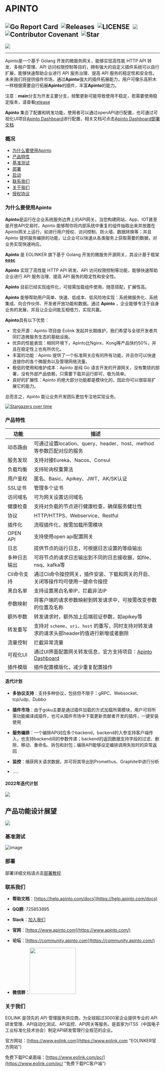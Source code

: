 # APINTO
![Go Report Card](https://goreportcard.com/badge/github.com/eolinker/apinto)&nbsp;
![Releases](https://img.shields.io/github/release/eolinker/apinto/all.svg?style=flat-square)&nbsp;
![LICENSE](https://img.shields.io/github/license/eolinker/Apinto.svg?style=flat-square)&nbsp;
![](https://shields.io/github/downloads/eolinker/apinto/total)&nbsp;
![Contributor Covenant](https://img.shields.io/badge/Contributor%20Covenant-2.1-4baaaa.svg)&nbsp;
![Star](https://img.shields.io/github/stars/eolinker/apinto)&nbsp;
---
![](http://data.eolinker.com/course/eaC48Js3400ffd03c21e36b3eea434dce22d7877a3194f6.png)

------------

Apinto是一个基于 Golang 开发的微服务网关，能够实现高性能 HTTP API 转发、多租户管理、API 访问权限控制等目的，拥有强大的自定义插件系统可以自行扩展，能够快速帮助企业进行 API 服务治理、提高 API 服务的稳定性和安全性。未来我们将提供插件市场，通过**Apinto**强大的插件拓展能力，用户可像乐高积木一样根据需要自行拓展**Apinto**的插件，丰富**Apinto**的能力。

注意：**main**分支为开发主要分支，频繁更新可能导致使用不稳定，若需要使用稳定版本，请查看[release](https://github.com/eolinker/apinto/releases)

**Apinto** 集合了配置和转发功能，使用者可以通过openAPI进行配置，也可通过可视化UI项目[Apinto Dashboard](https://github.com/eolinker/apinto-dashboard)进行配置，相关文档可点击[Apinto Dashboard部署文档](/docs/dashboard/quick/arrange)

### 概况

- [为什么要使用Apinto](#为什么要使用Apinto "Apinto")
- [产品特性](#产品特性 "产品特性")
- [基准测试](#基准测试 "基准测试")
- [部署](#部署 "部署")
- [启动](#启动 "启动")
- [联系我们](#联系我们 "联系我们")
- [关于我们](#关于我们 "关于我们")
- [授权协议](#授权协议 "授权协议")

### 为什么要使用Apinto

**Apinto**是运行在企业系统服务边界上的API网关。当您构建网站、App、IOT甚至是开放API交易时，Apinto 能够帮你将内部系统中重复的组件抽取出来并放置在Apinto网关上运行，如进行用户授权、访问控制、防火墙、数据转换等；并且Apinto 提供服务编排的功能，让企业可以快速从各类服务上获取需要的数据，对业务实现快速响应。

**Apinto** 是 EOLINKER 旗下基于 Golang 开发的微服务开源网关，其设计基于框架 **[eosc](https://github.com/eolinker/eosc)**

**Apinto** 实现了高性能 HTTP API 转发、API 访问权限控制等功能，能够快速帮助企业进行 API 服务治理、提高 API 服务的稳定性和安全性。

**Apinto** 目前已经实现组件化，可按需加载组件使用，随意搭配，扩展性高。

**Apinto** 能够帮助用户简单、快速、低成本、低风险地实现：系统微服务化、系统集成、向合作伙伴、开发者开放功能和数据。通过 **Apinto** ，企业能够专注于自身业务的发展，并且让企业间能互相借力，实现共赢。

**Apinto**具有以下优势：

- 完全开源：Apinto 项目由 Eolink 发起并长期维护，我们希望与全球开发者共同打造微服务生态的基础设施。
- 优异的性能表现：相同环境下，Apinto比Nginx、Kong等产品快约50%，并且在稳定性上也有所优化。
- 丰富的功能：Apinto 提供了一个标准网关应有的所有功能，并且你可以快速连接你的各个微服务以及管理网络流量。
- 极低的使用和维护成本：Apinto 是纯 Go 语言开发的开源网关，没有繁琐的部署，没有外部产品依赖，只需要下载并运行即可，极为简单。
- 良好的扩展性：Apinto 的绝大部分功能都是模块化的，因此你可以很容易扩展它的能力。

总而言之，Apinto 能让业务开发团队更加专注地实现业务。

[![Stargazers over time](https://starchart.cc/eolinker/apinto.svg)](#)

### 产品特性

| 功能       | 描述                                                                                     |
|----------|----------------------------------------------------------------------------------------|
| 动态路由     | 可通过设置location、query、header、host、method等参数匹配对应的服务                                       |
| 服务发现     | 支持对接Eureka、Nacos、Consul                                                                |
| 负载均衡     | 支持轮询权重算法                                                                               |
| 用户鉴权     | 匿名、Basic、Apikey、JWT、AK/SK认证                                                            |
| SSL证书    | 管理多个证书                                                                                 |
| 访问域名     | 可为网关设置访问域名                                                                             |
| 健康检查     | 支持对负载的节点进行健康检查，确保服务健壮性                                                                 |
| 协议       | HTTP/HTTPS、Webservice、Restful                                                          |
| 插件化      | 流程插件化，按需加载所需模块                                                                         |
| OPEN API | 支持使用open api配置网关                                                                       |
| 日志       | 提供节点的运行日志，可根据日志设置的等级输出                                                                 |
| 多种日志输出   | 可将节点的请求日志输出到不同的日志接收器，如file、nsq、kafka等                                                  |
| Cli命令支持  | 通过Cli命令操控网关，插件安装、下载和网关的开启、关闭等操作均可使用一键命令操控                                              |
| 黑白名单     | 支持设置黑白名单IP，拦截非法IP                                                                      |
| 参数映射     | 将客户端的请求参数映射到转发请求中，可按需改变参数的位置及名称                                                        |
| 额外参数     | 转发请求时，额外加上后端验证参数，如apikey等                                                              |
| 转发重写     | 支持对 `scheme`、`uri`、`host` 的重写，同时支持对转发请求的请求头部header的值进行新增或者删除                           |
| 流量控制     | 拦截异常流量                                                                                 |
| 可视化UI    | 通过UI界面配置网关转发信息，官方支持项目：[Apinto Dashboard](https://github.com/eolinker/apinto-dashboard) |
| 插件模版     | 插件配置模版化，减少重复配置操作                                                                       |


#### 迭代计划

- **多协议支持**：支持多种协议，包括但不限于：gRPC、Websocket、tcp/udp、Dubbo

- **插件市场**：由于goku主要是通过插件加载的方式加载所需模块，用户可将所需功能编译成插件，也可从插件市场中下载更新贡献者开发的插件，一键安装使用

- **服务编排**：一个编排API对应多个backend，backend的入参支持客户端传入，也支持backend间的参数传递；backend的返回数据支持字段的过滤、删除、移动、重命名、拆包和封包；编排API能够设定编排调用失败时的异常返回

- **监控**：捕获网关请求数据，并可将其导出到Promethus、Graphite中进行分析
- .....

#### 2022年迭代计划

![](http://data.eolinker.com/course/NjYrbqx2804eb7d3b0216009f9bbcdeb483f6f5354815ba.jpeg)


## 产品功能设计展望

![](http://data.eolinker.com/course/cPGClfE703b982a98dd4ac81f67b9e5108d02e7637855b2.png)


### 基准测试

![image](https://user-images.githubusercontent.com/25589530/149748340-dc544f79-a8f9-46f5-903d-a3af4fb8b16e.png)

### 部署

部署详细文档请点击[部署教程](/docs/quick/arrange.md)


### **联系我们**


* **帮助文档**：[https://help.apinto.com/docs](https://help.apinto.com/docs)

- **QQ群**: 725853895

- **Slack**：[加入我们](https://join.slack.com/t/slack-zer6755/shared_invite/zt-u7wzqp1u-aNA0XK9Bdb3kOpN03jRmYQ)

- **官网**：[https://www.apinto.com](https://www.apinto.com/)
- **论坛**：[https://community.apinto.com](https://community.apinto.com/)
- **微信群**：<img src="https://user-images.githubusercontent.com/25589530/149860447-5879437b-3cda-4833-aee3-69a2e538e85d.png" style="width:150px" />

### 关于我们

EOLINK 是领先的 API 管理服务供应商，为全球超过3000家企业提供专业的 API 研发管理、API自动化测试、API监控、API网关等服务。是首家为ITSS（中国电子工业标准化技术协会）制定API研发管理行业规范的企业。

官方网站：[https://www.eolink.com](https://www.eolink.com "EOLINKER官方网站")

免费下载PC桌面端：[https://www.eolink.com/pc/](https://www.eolink.com/pc/ "免费下载PC客户端")

